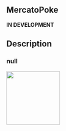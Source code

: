 ## MercatoPoke

**IN DEVELOPMENT**

## Description

<h3>null</h3>  <img src="https://media1.giphy.com/media/smzfl3E7a4iHK/giphy.gif?cid=ecf05e47vkc3q1qxhlrad6i8wti4er602lai8rp8u5t59gm3&rid=giphy.gif&ct=g" width="140" height="140" />

